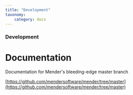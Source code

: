 ```yaml
---
title: "Development"
taxonomy:
    category: docs
---
```


### Development

# Documentation

Documentation for Mender's bleeding-edge master branch 

[https://github.com/mendersoftware/mender/tree/master](https://github.com/mendersoftware/mender/tree/master)
